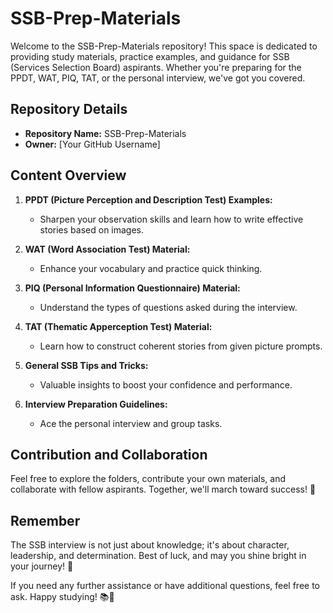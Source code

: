 # SSB-Prep-Materials

Welcome to the SSB-Prep-Materials repository! This space is dedicated to providing study materials, practice examples, and guidance for SSB (Services Selection Board) aspirants. Whether you're preparing for the PPDT, WAT, PIQ, TAT, or the personal interview, we've got you covered.

## Repository Details

- **Repository Name:** SSB-Prep-Materials
- **Owner:** [Your GitHub Username]

## Content Overview

1. **PPDT (Picture Perception and Description Test) Examples:**
   - Sharpen your observation skills and learn how to write effective stories based on images.

2. **WAT (Word Association Test) Material:**
   - Enhance your vocabulary and practice quick thinking.

3. **PIQ (Personal Information Questionnaire) Material:**
   - Understand the types of questions asked during the interview.

4. **TAT (Thematic Apperception Test) Material:**
   - Learn how to construct coherent stories from given picture prompts.

5. **General SSB Tips and Tricks:**
   - Valuable insights to boost your confidence and performance.

6. **Interview Preparation Guidelines:**
   - Ace the personal interview and group tasks.

## Contribution and Collaboration

Feel free to explore the folders, contribute your own materials, and collaborate with fellow aspirants. Together, we'll march toward success! 💪

## Remember

The SSB interview is not just about knowledge; it's about character, leadership, and determination. Best of luck, and may you shine bright in your journey! 🌟

If you need any further assistance or have additional questions, feel free to ask. Happy studying! 📚🚀
